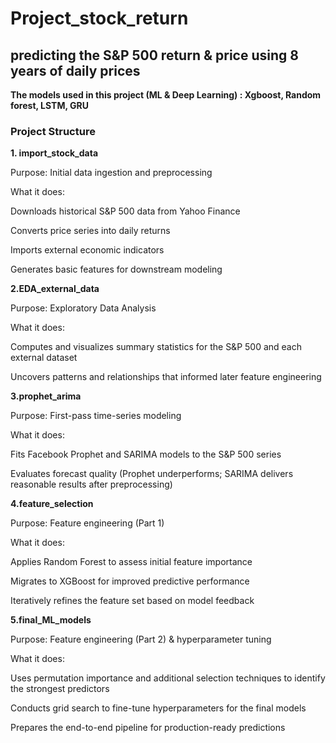 # Project_stock_return
 ## predicting the S&P 500 return & price using 8 years of daily prices
 **The models used in this project (ML & Deep Learning) : Xgboost, Random forest, LSTM, GRU**

### Project Structure
**1. import_stock_data**

Purpose: Initial data ingestion and preprocessing

What it does:

Downloads historical S&P 500 data from Yahoo Finance

Converts price series into daily returns

Imports external economic indicators

Generates basic features for downstream modeling

**2.EDA_external_data**

Purpose: Exploratory Data Analysis

What it does:

Computes and visualizes summary statistics for the S&P 500 and each external dataset

Uncovers patterns and relationships that informed later feature engineering

**3.prophet_arima**

Purpose: First-pass time-series modeling

What it does:

Fits Facebook Prophet and SARIMA models to the S&P 500 series

Evaluates forecast quality (Prophet underperforms; SARIMA delivers reasonable results after preprocessing)

**4.feature_selection**

Purpose: Feature engineering (Part 1)

What it does:

Applies Random Forest to assess initial feature importance

Migrates to XGBoost for improved predictive performance

Iteratively refines the feature set based on model feedback

**5.final_ML_models**

Purpose: Feature engineering (Part 2) & hyperparameter tuning

What it does:

Uses permutation importance and additional selection techniques to identify the strongest predictors

Conducts grid search to fine-tune hyperparameters for the final models

Prepares the end-to-end pipeline for production-ready predictions
